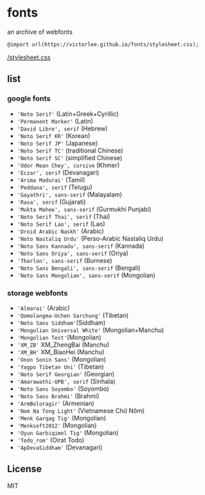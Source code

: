 # fonts

an archive of webfonts

`@import url(https://victorlee.github.io/fonts/stylesheet.css);`

[/stylesheet.css](stylesheet.css)

## list

### google fonts

- `'Noto Serif'` (Latin+Greek+Cyrillic)
- `'Permanent Marker'` (Latin)
- `'David Libre', serif` (Hebrew)
- `'Noto Serif KR'` (Korean)
- `'Noto Serif JP'` (Japanese)
- `'Noto Serif TC'` (traditional Chinese)
- `'Noto Serif SC'` (simplified Chinese)
- `'Odor Mean Chey', cursive` (Khmer)
- `'Eczar', serif` (Devanagari)
- `'Arima Madurai'` (Tamil)
- `'Peddana', serif` (Telugu)
- `'Gayathri', sans-serif` (Malayalam)
- `'Rasa', serif` (Gujarati)
- `'Mukta Mahee', sans-serif` (Gurmukhi Punjabi)
- `'Noto Serif Thai', serif` (Thai)
- `'Noto Serif Lao', serif` (Lao)
- `'Droid Arabic Naskh'` (Arabic)
- `'Noto Nastaliq Urdu'` (Perso-Arabic Nastaliq Urdu)
- `'Noto Sans Kannada', sans-serif` (Kannada)
- `'Noto Sans Oriya', sans-serif` (Oriya)
- `'Tharlon', sans-serif` (Burnese)
- `'Noto Sans Bengali', sans-serif` (Bengali)
- `'Noto Sans Mongolian', sans-serif` (Mongolian)

### storage webfonts

- `'Almarai'` (Arabic)
- `'Qomolangma-Uchen Sarchung'` (Tibetan)
- `'Noto Sans Siddham'`(Siddham)
- `'Mongolian Universal White'` (Mongolian+Manchu)
- `'Mongolian Test'`(Mongolian)
- `'XM_ZB'` XM_ZhengBai (Manchu)
- `'XM_BH'` XM_BiaoHei (Manchu)
- `'Onon Sonin Sans'` (Mongolian)
- `'Yagpo Tibetan Uni'` (Tibetan)
- `'Noto Serif Georgian'` (Georgian)
- `'Amarawathi-UPB', serif` (Sinhala)
- `'Noto Sans Soyombo'` (Soyombo)
- `'Noto Sans Brahmi'` (Brahmi)
- `'ArmBoloragir'` (Armenian)
- `'Nom Na Tong Light'` (Vietnamese Chữ Nôm)
- `'Menk Garqag Tig'` (Mongolian)
- `'Menksoft2012'` (Mongolian)
- `'Oyun Garbiqimel Tig'` (Mongolian)
- `'Todo_rom'` (Oirat Todo)
- `'ApDevaSiddham'` (Devanagari)

## License

MIT

